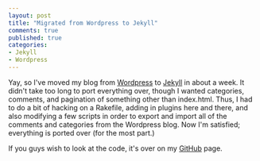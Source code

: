 ```yaml
---
layout: post
title: "Migrated from Wordpress to Jekyll"
comments: true
published: true
categories:
- Jekyll
- Wordpress
---
```


Yay, so I've moved my blog from [Wordpress] to [Jekyll] in about a week.
It didn't take too long to port everything over, though I wanted categories,
comments, and pagination of something other than index.html.  Thus, I had
to do a bit of hacking on a Rakefile, adding in plugins here and there,
and also modifying a few scripts in order to export and import all of the
comments and categories from the Wordpress blog.  Now I'm satisfied; everything
is ported over (for the most part.)

If you guys wish to look at the code, it's over on my [GitHub] page.

[Wordpress]: http://wordpress.org
[Jekyll]: http://github.com/mojombo/jekyll
[GitHub]: http://github.com/cparedes/redbluemagenta.com

